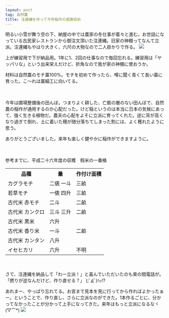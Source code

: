 ```yaml
---
layout: post
tag: 自然農
title: 注連縄を作って今年稲作の感謝収め
---
```

明るい小雪が舞う空の下、納屋の中では農家の冬仕事が着々と進む。お世話になっている古民家レストランから御注文頂いた注連縄。旧家の神棚ってなんて立派。注連縄もやはり大きく、六尺の大物なので二人掛かりで作る。
![](https://c2.staticflickr.com/8/7553/15488288153_9f0c283108.jpg)

上が練習用で下が納品用。1年に1、2回の仕事なので毎回忘れる。練習用は「ヤッパリな」という出来栄えだけど、折角なので我が家の神棚に使おうか。

材料は自然農のモチ藁100%。モチを初めて作ったら、噂に聞く青くて長い藁に育った。こ〜れは藁細工に向いてる。

　

今年は圃場整備後の田んぼ。つまりよく耕した、亡骸の層のない田んぼで、自然農の稲作が通用するのか心配だった。けど稲というのは本当に日本の気候にあって、強く生きる植物だ。農夫の心配をよそに立派に育ってくれた。逆に背が高くなり過ぎて倒れ、土に着いた穂が随分落ちてしまった割には、よく穫れたように思う。

ありがとうございました。来年も楽しく健やかに稲作ができますように。

　


参考までに、平成二十六年度の収穫　籾米の一番桶
<table><tr><th>品種</th><th>量</th><th>作付け面積</th></tr><tr><td>カグラモチ</td><td>二俵 一斗</td><td>三畝</td></tr><tr><td>若草モチ</td><td>一俵 四升</td><td>三畝</td></tr><tr><td>古代米 赤モチ</td><td>二斗</td><td>二畝</td></tr><tr><td>古代米 カンクロ</td><td>三斗 三升</td><td>二畝</td></tr><tr><td>古代米 黒米</td><td>六升</td><td rowspan="3">二畝</td></tr><tr><td>古代米 香り米</td><td>一斗</td></tr><tr><td>古代米 カンタン</td><td>八升</td></tr><tr><td>イセヒカリ</td><td>六升</td><td>不明</td></tr></table>

　


さて、注連縄を納品して「わー立派！」と喜んでいただいたのも束の間電話が。「撚りが逆なんだけど、作り直せる？」 (;ﾟдﾟ)ﾊｯ!?

あれまー、やっぱり忘れてる。お宮まで見本を見に行ってから作ればよかったぁー。ということで、作り直し、さらに立派なのができた。1本作るごとに、分かってなかったことが分かって上手になってきた。来年はもっと立派になるなヾ(▽⌒*)
![](https://c1.staticflickr.com/9/8678/15517794913_fe4d4260e3.jpg)




